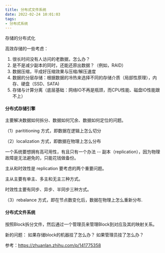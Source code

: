 ```yaml
---
title: 分布式文件系统
date: 2022-02-24 10:01:03
tags:
- 分布式系统
---
```


存储的分布式化

高效存储的一些考虑：

1. 很长时间没有人访问的老数据，怎么办？
2. 是不是减少副本的同时，还能还原出数据？（例如，RAID）
3. 数据压缩，平成好压缩效果与压缩/解压速度
4. 数据的分层存储：根据数据的冷热来选择不同的存储介质（局部性原理），内存、硬盘（SSD、SATA)
5. 存储与计算分离（底层基础：网络IO不再是瓶颈，而CPU性能、磁盘IO性能跟不上）

#### 分布式存储引擎

主要解决数据如何拆分、数据如何冗余、数据如何定位的问题。

（1）parititioning 方式，即数据在逻辑上怎么切分

（2）localization 方式，即数据在物理上怎么分布

一个系统要想拥有高可用性，有且只有一个办法 -- 副本（replication），因为物理故障是无法避免的，只能花钱做备份。

主从和时效性是 replication 要考虑的两个重要问题。

主从主要有单主、多主和无主三种方式。

时效性主要有同步、异步、半同步三种方式。

（3）rebalance 方式，即在节点数变化后，数据在物理上怎么重新分布.

#### 分布式文件系统

按照Block拆分文件，然后通过一个管理员来管理Block到对应及其的映射关系。

新的问题：
如果存储block的机器挂了怎么办？ 如果管理员挂了怎么办？

参考：https://zhuanlan.zhihu.com/p/141775358